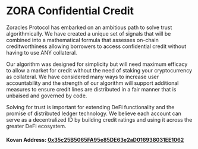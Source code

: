 # ZORA Confidential Credit

Zoracles Protocol has embarked on an ambitious path to solve trust algorithmically. We have created a unique set of signals that will be combined into a mathematical formula that assesses on-chain creditworthiness allowing borrowers to access confidential credit without having to use ANY collateral.

Our algorithm was designed for simplicity but will need maximum efficacy to allow a market for credit without the need of staking your cryptocurrency as collateral. We have considered many ways to increase user accountability and the strength of our algorithm will support additional measures to ensure credit lines are distributed in a fair manner that is unbaised and governed by code.

Solving for trust is important for extending DeFi functionality and the promise of distributed ledger technology. We believe each account can serve as a decentralized ID by building credit ratings and using it across the greater DeFi ecosystem.

#### Kovan Address: [0x35c25B5065FA95e85DE63e2aD016938031EE1062](https://kovan.etherscan.io/address/0x35c25B5065FA95e85DE63e2aD016938031EE1062)
